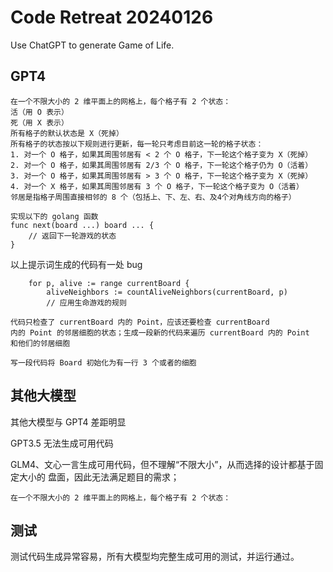 # Code Retreat 20240126

Use ChatGPT to generate Game of Life.

## GPT4

```
在一个不限大小的 2 维平面上的网格上，每个格子有 2 个状态：
活（用 O 表示）
死（用 X 表示）
所有格子的默认状态是 X（死掉）
所有格子的状态按以下规则进行更新，每一轮只考虑目前这一轮的格子状态：
1. 对一个 O 格子，如果其周围邻居有 < 2 个 O 格子，下一轮这个格子变为 X（死掉）
2. 对一个 O 格子，如果其周围邻居有 2/3 个 O 格子，下一轮这个格子仍为 O（活着）
3. 对一个 O 格子，如果其周围邻居有 > 3 个 O 格子，下一轮这个格子变为 X（死掉）
4. 对一个 X 格子，如果其周围邻居有 3 个 O 格子，下一轮这个格子变为 O（活着）
邻居是指格子周围直接相邻的 8 个（包括上、下、左、右、及4个对角线方向的格子）

实现以下的 golang 函数
func next(board ...) board ... {
    // 返回下一轮游戏的状态
}
```

以上提示词生成的代码有一处 bug

```
    for p, alive := range currentBoard {
        aliveNeighbors := countAliveNeighbors(currentBoard, p)
        // 应用生命游戏的规则

代码只检查了 currentBoard 内的 Point，应该还要检查 currentBoard
内的 Point 的邻居细胞的状态；生成一段新的代码来遍历 currentBoard 内的 Point
和他们的邻居细胞
```

```
写一段代码将 Board 初始化为有一行 3 个或者的细胞
```

## 其他大模型

其他大模型与 GPT4 差距明显

GPT3.5 无法生成可用代码

GLM4、文心一言生成可用代码，但不理解“不限大小”，从而选择的设计都基于固定大小的
盘面，因此无法满足题目的需求；

```
在一个不限大小的 2 维平面上的网格上，每个格子有 2 个状态：
```

## 测试

测试代码生成异常容易，所有大模型均完整生成可用的测试，并运行通过。
